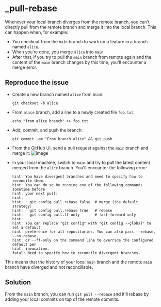 # _pull-rebase

Whenever your local branch diverges from the remote branch, you can't directly pull from
the remote branch and merge it into the local branch. This can happen when, for example:

* You checkout from the `main` branch to work on a feature in a branch named `alice`.
* When you're done, you merge `alice` into `main`.
* After that, if you try to pull the `main` branch from remote again and the content of
the `main` branch changes by this time, you'll encounter a merge error.

## Reproduce the issue

* Create a new branch named `alice` from main:

    ```
    git checkout -b alice
    ```
* From `alice` branch, add a line to a newly created file `foo.txt`:

    ```
    echo "from alice branch" >> foo.txt
    ```
* Add, commit, and push the branch:

    ```
    git commit -am "From branch alice" && git push
    ```
* From the GitHub UI, send a pull request against the `main` branch and merge it:
    ![image](https://user-images.githubusercontent.com/30027932/178813979-64012aea-5d4a-4ccd-9456-2f3d4d01e992.png)

* In your local machine, switch to `main` and try to pull the latest content merged from
the `alice` branch. You'll encounter the following error:

    ```
    hint: You have divergent branches and need to specify how to reconcile them.
    hint: You can do so by running one of the following commands sometime before
    hint: your next pull:
    hint:
    hint:   git config pull.rebase false  # merge (the default strategy)
    hint:   git config pull.rebase true   # rebase
    hint:   git config pull.ff only       # fast-forward only
    hint:
    hint: You can replace "git config" with "git config --global" to set a default
    hint: preference for all repositories. You can also pass --rebase, --no-rebase,
    hint: or --ff-only on the command line to override the configured default per
    hint: invocation.
    fatal: Need to specify how to reconcile divergent branches.
    ```
This means that the history of your local `main` branch and the remote `main` branch have diverged and not reconciliable.

## Solution

From the `main` branch, you can run `git pull --rebase` and it'll rebase by adding your
local commits on top of the remote commits.

